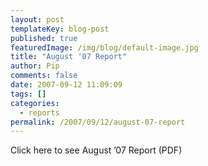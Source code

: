 ```yaml
---
layout: post
templateKey: blog-post
published: true
featuredImage: /img/blog/default-image.jpg
title: "August '07 Report"
author: Pip
comments: false
date: 2007-09-12 11:09:09
tags: []
categories:
  - reports
permalink: /2007/09/12/august-07-report
---
```


Click here to see August &#8217;07 Report (PDF)
